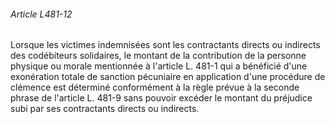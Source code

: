 ###### Article L481-12

Lorsque les victimes indemnisées sont les contractants directs ou indirects des codébiteurs solidaires, le montant de la contribution de la personne physique ou morale mentionnée à l'article L. 481-1 qui a bénéficié d'une exonération totale de sanction pécuniaire en application d'une procédure de clémence est déterminé conformément à la règle prévue à la seconde phrase de l'article L. 481-9 sans pouvoir excéder le montant du préjudice subi par ses contractants directs ou indirects.

